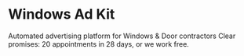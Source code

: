 # Windows Ad Kit
Automated advertising platform for Windows & Door contractors
Clear promises: 20 appointments in 28 days, or we work free.

